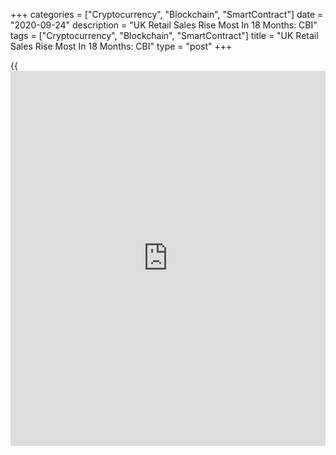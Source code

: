 +++
categories = ["Cryptocurrency", "Blockchain", "SmartContract"]
date = "2020-09-24"
description = "UK Retail Sales Rise Most In 18 Months: CBI"
tags = ["Cryptocurrency", "Blockchain", "SmartContract"]
title = "UK Retail Sales Rise Most In 18 Months: CBI"
type = "post"
+++

{{<iframe id="large-banner" src="https://www.bounty.group/#slide=27.0" width="100%" height="600" scrolling="no" style="border: 0px solid rgb(216, 221, 230); border-radius: 3px;">}}

UK retail sales grew at the fastest pace since April 2019 with a surge
in grocery sales, the Distributive Trades Survey from the Confederation
of British Industry showed Thursday.

The retail sales balance rose unexpectedly to +11 percent in September
from -6 percent in August. The balance was forecast to fall to -10
percent.

Respondents forecast retail sales to remain flat in October.  
  
"The latest results suggest that the recovery in retail spending over
the summer months has continued into September, which is welcome [news](https://www.letsplayfx.com/blog/forex-news-website/),
but retailers appear cautious over the near-term outlook," Ben Jones,
CBI principal economist, said.

Annual internet sales growth slowed to below the long-run average, with
the balance falling to +35 percent from +46 percent. Growth is expected
to ease a little further next month as the balance dropped to +31
percent.

For comments and feedback [contact](https://www.playgroundfx.com/contact/): editorial@rtt[news](https://www.letsplayfx.com/blog/forex-news-website/).com

[Economic News][1]

 **What parts of the world are seeing the best (and worst) economic
performances lately? Click[here][2] to check out our [Econ Scorecard][2]
and find out! See up-to-the-moment [ranking](https://www.playgroundfx.com/blog/crypto-exchange-ranking/)s for the best and worst
performers in [GDP][3], [unemployment rate][4], [inflation][5] and much
more.**

   1. www.rtt[news](https://www.letsplayfx.com/blog/forex-news-website/).com/Content/EconomicNews.aspx
   2. www.rtt[news](https://www.letsplayfx.com/blog/forex-news-website/).com/economic-scorecard/world-rank/PPI/highest-performance.aspx
   3. www.rtt[news](https://www.letsplayfx.com/blog/forex-news-website/).com/economic-scorecard/world-rank/GDP/highest-performance.aspx
   4. www.rtt[news](https://www.letsplayfx.com/blog/forex-news-website/).com/economic-scorecard/world-rank/unemployment-rate/lowest-performance.aspx
   5. www.rtt[news](https://www.letsplayfx.com/blog/forex-news-website/).com/economic-scorecard/world-rank/CPI/highest-performance.aspx